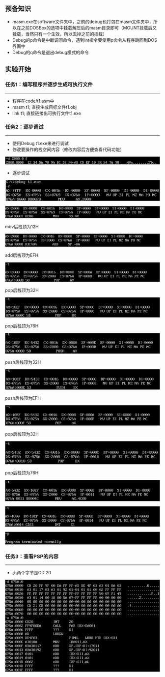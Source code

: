 ## 预备知识

- masm.exe在software文件夹中，之前的debug也打包在masm文件夹中，所以在之前DOSBox的选项中挂载解压后的masm目录即可（MOUNT挂载后又挂载，当然只有一个生效，所以去掉之前的挂载）
- Debug的p命令是中断调回命令，遇到int指令要使用p命令从程序跳回到DOS界面中
- Debug的q命令是退出debug模式的命令



## 实验开始

### 任务1：编写程序并逐步生成可执行文件

---

- 程序在code/t1.asm中
- masm t1; 直接生成目标文件t1.obj
- link t1; 直接链接出可执行文件t1.exe



### 任务2：逐步调试

---

- 使用Debug t1.exe来进行调试
- 修改要操作的栈空间内容（修改内容后方便查看代码功能）

![image-20210715002908470](assets/image-20210715002908470.png)

- 逐步调试

![image-20210715001758225](assets/image-20210715001758225.png)

![image-20210715001837203](assets/image-20210715001837203.png)

mov后栈顶为12H

![image-20210715001909523](assets/image-20210715001909523.png)

add后栈顶为EFH

![image-20210715001927740](assets/image-20210715001927740.png)

pop后栈顶为32H

![image-20210715003112746](assets/image-20210715003112746.png)

pop后栈顶为76H

![image-20210715003223181](assets/image-20210715003223181.png)

push后栈顶为32H

![image-20210715003243622](assets/image-20210715003243622.png)

push后栈顶为EFH

![image-20210715003731288](assets/image-20210715003731288.png)

pop后栈顶为32H

![image-20210715003800219](assets/image-20210715003800219.png)

pop后栈顶为76H

![image-20210715003859020](assets/image-20210715003859020.png)

![image-20210715003929495](assets/image-20210715003929495.png)

![image-20210715003949171](assets/image-20210715003949171.png)



### 任务3：查看PSP的内容

---

- 头两个字节是CD 20

![image-20210715002538433](assets/image-20210715002538433.png)